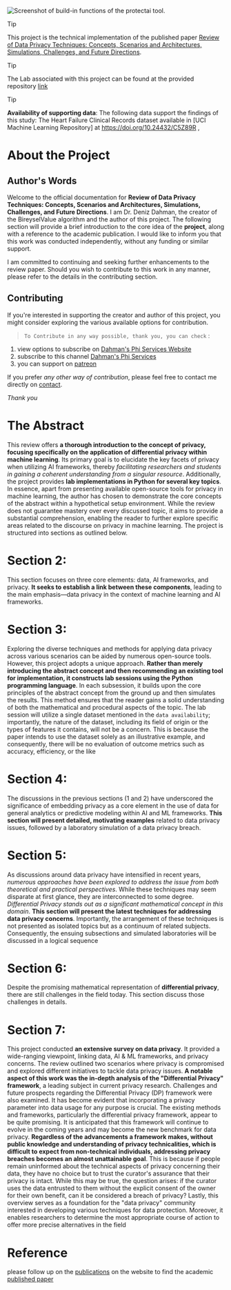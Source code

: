 ![Screenshot of build-in functions of the protectai tool.](https://raw.githubusercontent.com/dahmansphi/differential_privacy_with_ai_and_ml/main/assets/privacy_upd.jpg)

 
> [!TIP]
> This project is the technical implementation of the published paper [Review of Data Privacy Techniques: Concepts, Scenarios and Architectures, Simulations, Challenges, and Future Directions](https://dahmansphi.com/publications/).

> [!TIP]
> The Lab associated with this project can be found at the provided repository [link](https://github.com/dahmansphi/differential_privacy_with_ai_and_ml/blob/main/lab/diff_privacy.ipynb)


> [!TIP]
> __Availability of supporting data__: The following data support the findings of this study: The Heart Failure Clinical Records dataset available in [UCI Machine Learning Repository] at https://doi.org/10.24432/C5Z89R ,


# About the Project
## Author's Words
Welcome to the official documentation for **Review of Data Privacy Techniques: Concepts, Scenarios and Architectures, Simulations, Challenges, and Future Directions**. I am Dr. Deniz Dahman, the creator of the BireyselValue algorithm and the author of this project. The following section will provide a brief introduction to the core idea of the __project__, along with a reference to the academic publication. I would like to inform you that this work was conducted independently, without any funding or similar support. 

I am committed to continuing and seeking further enhancements to the review paper. Should you wish to contribute to this work in any manner, please refer to the details in the contributing section.  
  
## Contributing 

If you're interested in supporting the creator and author of this project, you might consider exploring the various available options for contribution.

> `To Contribute in any way possible, thank you, you can check` :

1. view options to subscribe on [Dahman's Phi Services Website](https://dahmansphi.com/subscriptions/)
2. subscribe to this channel [Dahman's Phi Services](https://www.youtube.com/@dahmansphi)     
3. you can support on [patreon](https://patreon.com/user?u=118924481) 


If you prefer *any other way of contribution*, please feel free to contact me directly on [contact](https://dahmansphi.com/contact/). 

*Thank you*

# The Abstract

This review offers __a thorough introduction to the concept of privacy, focusing specifically on the application of differential privacy within machine learning__. Its primary goal is to elucidate the key facets of privacy when utilizing AI frameworks, thereby _facilitating researchers and students in gaining a coherent understanding from a singular resource_. Additionally, the project provides __lab implementations in Python for several key topics__. In essence, apart from presenting available open-source tools for privacy in machine learning, the author has chosen to demonstrate the core concepts of the abstract within a hypothetical setup environment. While the review does not guarantee mastery over every discussed topic, it aims to provide a substantial comprehension, enabling the reader to further explore specific areas related to the discourse on privacy in machine learning. The project is structured into sections as outlined below.

# Section 2:
This section focuses on three core elements: data, AI frameworks, and privacy. __It seeks to establish a link between these components__, leading to the main emphasis—data privacy in the context of machine learning and AI frameworks.

# Section 3:
Exploring the diverse techniques and methods for applying data privacy across various scenarios can be aided by numerous open-source tools. However, this project adopts a unique approach. __Rather than merely introducing the abstract concept and then recommending an existing tool for implementation, it constructs lab sessions using the Python programming language__. In each subsession, it builds upon the core principles of the abstract concept from the ground up and then simulates the results. This method ensures that the reader gains a solid understanding of both the mathematical and procedural aspects of the topic.
The lab session will utilize a single dataset mentioned in the `data availability`; importantly, the nature of the dataset, including its field of origin or the types of features it contains, will not be a concern. This is because the paper intends to use the dataset solely as an illustrative example, and consequently, there will be no evaluation of outcome metrics such as accuracy, efficiency, or the like

# Section 4:
The discussions in the previous sections (1 and 2) have underscored the significance of embedding privacy as a core element in the use of data for general analytics or predictive modeling within AI and ML frameworks. __This section will present detailed, motivating examples__ related to data privacy issues, followed by a laboratory simulation of a data privacy breach.

# Section 5:
As discussions around data privacy have intensified in recent years, _numerous approaches have been explored to address the issue from both theoretical and practical perspectives_. While these techniques may seem disparate at first glance, they are interconnected to some degree. _Differential Privacy stands out as a significant mathematical concept in this domain_. __This section will present the latest techniques for addressing data privacy concerns__. Importantly, the arrangement of these techniques is not presented as isolated topics but as a continuum of related subjects. Consequently, the ensuing subsections and simulated laboratories will be discussed in a logical sequence

# Section 6:
Despite the promising mathematical representation of __differential privacy__, there are still challenges in the field today. This section discuss those challenges in details.

# Section 7:
This project conducted __an extensive survey on data privacy__. It provided a wide-ranging viewpoint, linking data, AI & ML frameworks, and privacy concerns. The review outlined two scenarios where privacy is compromised and explored different initiatives to tackle data privacy issues. __A notable aspect of this work was the in-depth analysis of the "Differential Privacy" framework__, a leading subject in current privacy research. Challenges and future prospects regarding the Differential Privacy (DP) framework were also examined. It has become evident that incorporating a privacy parameter into data usage for any purpose is crucial. The existing methods and frameworks, particularly the differential privacy framework, appear to be quite promising. It is anticipated that this framework will continue to evolve in the coming years and may become the new benchmark for data privacy. __Regardless of the advancements a framework makes, without public knowledge and understanding of privacy technicalities, which is difficult to expect from non-technical individuals, addressing privacy breaches becomes an almost unattainable goal__. This is because if people remain uninformed about the technical aspects of privacy concerning their data, they have no choice but to trust the curator's assurance that their privacy is intact. While this may be true, the question arises: if the curator uses the data entrusted to them without the explicit consent of the owner for their own benefit, can it be considered a breach of privacy? Lastly, this overview serves as a foundation for the "data privacy" community interested in developing various techniques for data protection. Moreover, it enables researchers to determine the most appropriate course of action to offer more precise alternatives in the field


# Reference

please follow up on the [publications](https://dahmansphi.com/publications/) on the website to find the academic [published paper](https://dahmansphi.com)
 
 
